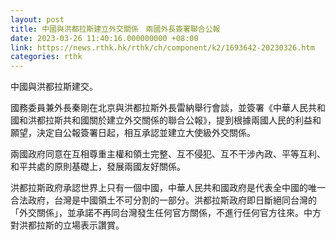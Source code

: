 ```yaml
---
layout: post
title: 中國與洪都拉斯建立外交關係　兩國外長簽署聯合公報
date: 2023-03-26 11:40:16.000000000 +08:00
link: https://news.rthk.hk/rthk/ch/component/k2/1693642-20230326.htm
categories: rthk
---
```


中國與洪都拉斯建交。

國務委員兼外長秦剛在北京與洪都拉斯外長雷納舉行會談，並簽署《中華人民共和國和洪都拉斯共和國關於建立外交關係的聯合公報》，提到根據兩國人民的利益和願望，決定自公報簽署日起，相互承認並建立大使級外交關係。

兩國政府同意在互相尊重主權和領土完整、互不侵犯、互不干涉內政、平等互利、和平共處的原則基礎上，發展兩國友好關係。

洪都拉斯政府承認世界上只有一個中國，中華人民共和國政府是代表全中國的唯一合法政府，台灣是中國領土不可分割的一部分。洪都拉斯政府即日斷絕同台灣的「外交關係」，並承諾不再同台灣發生任何官方關係，不進行任何官方往來。中方對洪都拉斯的立場表示讚賞。
